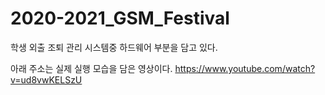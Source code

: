 # 2020-2021_GSM_Festival
학생 외출 조퇴 관리 시스템중 하드웨어 부분을 담고 있다.

아래 주소는 실제 실행 모습을 담은 영상이다.
https://www.youtube.com/watch?v=ud8vwKELSzU
